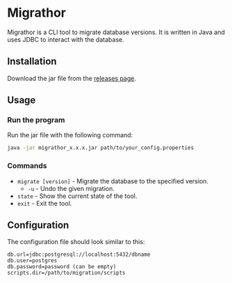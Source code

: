 # Migrathor
Migrathor is a CLI tool to migrate database versions.
It is written in Java and uses JDBC to interact with the database.
## Installation
Download the jar file from the [releases page](https://github.com/HermanSkop/migrathor/releases).

## Usage
### Run the program
Run the jar file with the following command:
```bash
java -jar migrathor_x.x.x.jar path/to/your_config.properties
```
### Commands
- `migrate [version]` - Migrate the database to the specified version.
    - `-u` - Undo the given migration.
- `state` - Show the current state of the tool.
- `exit` - Exit the tool.

## Configuration
The configuration file should look similar to this:
```properties
db.url=jdbc:postgresql://localhost:5432/dbname
db.user=postgres
db.password=password (can be empty)
scripts.dir=/path/to/migration/scripts
```